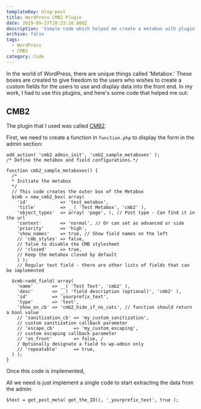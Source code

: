 ```yaml
---
templateKey: blog-post
title: WordPress CMB2 Plugin
date: 2019-09-27T20:23:28.808Z
description: 'Simple code which helped me create a metabox with plugin: CMB2 in WordPress.'
archive: false
tags:
  - WordPress
  - CMB2
category: Code
---
```

In the world of WordPress, there are unique things called 'Metabox.' These boxes are created to give freedom to the users who wishes to create a custom fields for the users to use and display data into the front end. In my work, I had to use this plugins, and here's some code that helped me out:

## CMB2

The plugin that I used was called [CMB2](https://github.com/CMB2/CMB2).

First, we need to create a function in `function.php` to display the form in the admin section:

```
add_action( 'cmb2_admin_init', 'cmb2_sample_metaboxes' );
/* Define the metabox and field configurations.*/

function cmb2_sample_metaboxes() {    
  /*     
  * Initiate the metabox     
  */    
  // This code creates the outer box of the Metabox    
  $cmb = new_cmb2_box( array(
    'id'            => 'test_metabox',
    'title'         => __( 'Test Metabox', 'cmb2' ),
    'object_types'  => array( 'page', ), // Post type - Can find it in the url
    'context'       => 'normal', // Or can set as advanced or side
    'priority'      => 'high',
    'show_names'    => true, // Show field names on the left        
    // 'cmb_styles' => false, 
    // false to disable the CMB stylesheet
    // 'closed'     => true, 
    // Keep the metabox closed by default    
    ) );    
    // Regular text field - there are other lists of fields that can be implemented
    
  $cmb->add_field( array(
    'name'       => __( 'Test Text', 'cmb2' ),
    'desc'       => __( 'field description (optional)', 'cmb2' ),
    'id'         => 'yourprefix_text',
    'type'       => 'text',        
    'show_on_cb' => 'cmb2_hide_if_no_cats', // function should return a bool value
    // 'sanitization_cb' => 'my_custom_sanitization', 
    // custom sanitization callback parameter        
    // 'escape_cb'       => 'my_custom_escaping',  
    // custom escaping callback parameter        
    // 'on_front'        => false, /
    / Optionally designate a field to wp-admin only        
    // 'repeatable'      => true,   
  ) );
}
```



Once this code is implemented, 

All we need is just implement a single code to start extracting the data from the admin:

`$text = get_post_meta( get_the_ID(), '_yourprefix_text', true );`
